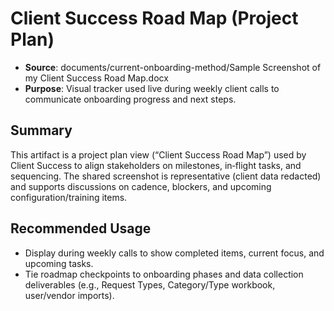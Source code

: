 # Client Success Road Map (Project Plan)

- **Source**: documents/current-onboarding-method/Sample Screenshot of my Client Success Road Map.docx
- **Purpose**: Visual tracker used live during weekly client calls to communicate onboarding progress and next steps.

## Summary
This artifact is a project plan view (“Client Success Road Map”) used by Client Success to align stakeholders on milestones, in‑flight tasks, and sequencing. The shared screenshot is representative (client data redacted) and supports discussions on cadence, blockers, and upcoming configuration/training items.

## Recommended Usage
- Display during weekly calls to show completed items, current focus, and upcoming tasks.
- Tie roadmap checkpoints to onboarding phases and data collection deliverables (e.g., Request Types, Category/Type workbook, user/vendor imports).
